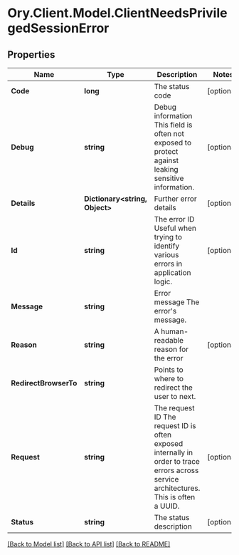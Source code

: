 # Ory.Client.Model.ClientNeedsPrivilegedSessionError

## Properties

Name | Type | Description | Notes
------------ | ------------- | ------------- | -------------
**Code** | **long** | The status code | [optional] 
**Debug** | **string** | Debug information  This field is often not exposed to protect against leaking sensitive information. | [optional] 
**Details** | **Dictionary&lt;string, Object&gt;** | Further error details | [optional] 
**Id** | **string** | The error ID  Useful when trying to identify various errors in application logic. | [optional] 
**Message** | **string** | Error message  The error&#39;s message. | 
**Reason** | **string** | A human-readable reason for the error | [optional] 
**RedirectBrowserTo** | **string** | Points to where to redirect the user to next. | 
**Request** | **string** | The request ID  The request ID is often exposed internally in order to trace errors across service architectures. This is often a UUID. | [optional] 
**Status** | **string** | The status description | [optional] 

[[Back to Model list]](../README.md#documentation-for-models) [[Back to API list]](../README.md#documentation-for-api-endpoints) [[Back to README]](../README.md)

